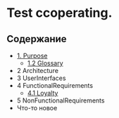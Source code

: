 # Test ccoperating.

## Содержание

- [1. Purpose](DocsFiles/1_Purpose/1.1_Purpose.md)
    - [1.2 Glossary](DocsFiles/1_Purpose/1.2_Glossary.md)
- 2 Architecture
- 3 UserInterfaces
- 4 FunctionalRequirements
    - [4.1 Loyalty](DocsFiles/4_FunctionalRequirements/4.1_Loyalty.md)
- 5 NonFunctionalRequirements
- Что-то новое